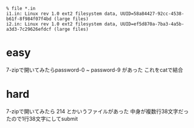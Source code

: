 ```
% file *.in
i1.in: Linux rev 1.0 ext2 filesystem data, UUID=58a84427-92cc-4538-b61f-8f984f07f4bd (large files)
i2.in: Linux rev 1.0 ext2 filesystem data, UUID=ef5d870a-7ba3-4a5b-a3d3-7c29626efdcf (large files)
```

# easy
7-zipで開いてみたらpassword-0 ~ password-9 があった
これをcatで結合
# hard
7-zipで開いてみたら 214 とかいうファイルがあった
中身が複数行38文字だったので1行38文字にしてsubmit
